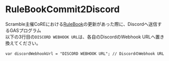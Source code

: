 # RuleBookCommit2Discord
Scramble主催CoREにおける[RuleBook](https://github.com/scramble-robot/CoRE-Rulebook)の更新があった際に、Discordへ送信するGASプログラム  
以下の3行目の`DISCORD WEBHOOK URL`は、各自のDiscordのWebhook URLへ置き換えてください。
```
var discordWebhookUrl = "DISCORD WEBHOOK URL"; // DiscordのWebhook URL
```